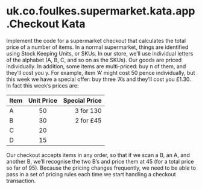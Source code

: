 # uk.co.foulkes.supermarket.kata.app.Checkout Kata

Implement the code for a supermarket checkout that calculates the total price of a number of
items. In a normal supermarket, things are identified using Stock Keeping Units, or SKUs. In our
store, we’ll use individual letters of the alphabet (A, B, C, and so on as the SKUs). Our goods
are priced individually. In addition, some items are multi-priced: buy n of them, and they’ll cost
you y. For example, item ‘A’ might cost 50 pence individually, but this week we have a special
offer: buy three ‘A’s and they’ll cost you £1.30. In fact this week’s prices are:

 | Item     |  Unit Price   |  Special Price |
 |----------|:-------------:|---------------:|
 | A        |  50           | 3 for 130      |
 | B        |  30           | 2 for £45      |
 | C        |  20           |                |
 | D        |  15           |                |
 
 Our checkout accepts items in any order, so that if we scan a B, an A, and another B, we’ll
 recognise the two B’s and price them at 45 (for a total price so far of 95). Because the pricing
 changes frequently, we need to be able to pass in a set of pricing rules each time we start
 handling a checkout transaction.